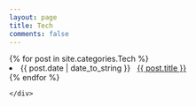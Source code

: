 ```yaml
---
layout: page
title: Tech
comments: false
---
```


<!-- Begin List Posts
================================================== -->
<section class="recent-posts">
	<div class="section-title">
		<div id="archives">
		{% for post in site.categories.Tech %}
			<li><span>{{ post.date | date_to_string }}</span> &nbsp; <a href="{{ post.url }}">{{ post.title }}</a></li>
		{% endfor %}
		</div>

	</div>
</section>